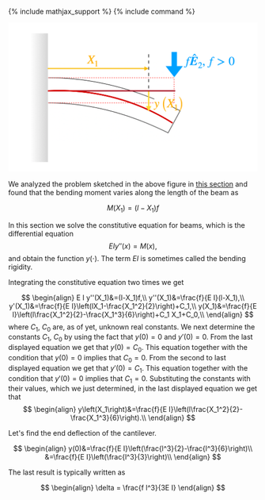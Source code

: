 {% include mathjax_support %}
{% include command %}

![](2021-11-27-21-17-59.png)

We analyzed the problem sketched in the above figure in [this section](EndForceCantilever.md) and found that the bending moment varies along the length of the beam as

$$
\begin{equation}
M(X_1)=(l-X_1)f
\end{equation}
$$

In this section we solve the constitutive equation for beams, which is the differential equation 
$$
\begin{equation}
E I y''(x)=M(x),
\end{equation}
$$
and obtain the function $y(\cdot)$. The term $E I$ is sometimes called the bending rigidity.

Integrating the constitutive equation two times we get 

$$
\begin{align}
E I y''(X_1)&=(l-X_1)f,\\
y''(X_1)&=\frac{f}{E I}(l-X_1),\\
y'(X_1)&=\frac{f}{E I}\left(lX_1-\frac{X_1^2}{2}\right)+C_1,\\
y(X_1)&=\frac{f}{E I}\left(l\frac{X_1^2}{2}-\frac{X_1^3}{6}\right)+C_1 X_1+C_0,\\
\end{align}
$$
where $C_1$, $C_0$ are, as of yet, unknown real constants. We next determine the constants $C_1,~ C_0$ by using the fact that $y(0)=0$ and $y'(0)=0$. From the last displayed equation we get that $y(0)=C_0$. This equation together with the condition that  $y(0)=0$ implies that $C_0=0$. From the second to last displayed equation we get that $y'(0)=C_1$. This equation together with the condition that $y'(0)=0$ implies that $C_1=0$. Substituting the constants with their values, which we just determined, in the last displayed equation we get that 
$$
\begin{align}
y\left(X_1\right)&=\frac{f}{E I}\left(l\frac{X_1^2}{2}-\frac{X_1^3}{6}\right).\\
\end{align}
$$

Let's find the end deflection of the cantilever.  

$$
\begin{align}
y(0)&=\frac{f}{E I}\left(\frac{l^3}{2}-\frac{l^3}{6}\right)\\
&=\frac{f}{E I}\left(\frac{l^3}{3}\right)\\
\end{align}
$$

The last result is typically written as 

$$
\begin{align}
\delta = \frac{f l^3}{3E I}
\end{align}
$$
